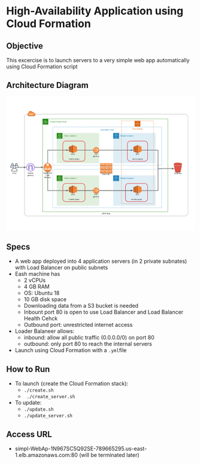 # High-Availability Application using Cloud Formation

## Objective 

This excercise is to launch servers to a very simple web app automatically using Cloud Formation script 

## Architecture Diagram

<img src="architecture.png">

## Specs 

- A web app deployed into 4 application servers (in 2 private subnates) with Load Balancer on public subnets
- Eash machine has 
    - 2 vCPUs 
    - 4 GB RAM
    - OS: Ubuntu 18
    - 10 GB disk space
    - Downloading data from a S3 bucket is needed
    - Inbount port 80 is open to use Load Balancer and Load Balancer Health Cehck
    - Outbound port: unrestricted internet access
- Loader Balaneer allows:
    - inbound: allow all public traffic (0.0.0.0/0) on port 80 
    - outbound: only port 80 to reach the internal servers 
- Launch using Cloud Formation with a `.yml`file 



## How to Run

- To launch (create the Cloud Formation stack):
    -  `./create.sh` 
    - ` ./create_server.sh` 
- To update: 
    - `./update.sh` 
    - `./update_server.sh`

## Access URL 

- simpl-WebAp-1N967SC5Q92SE-789665295.us-east-1.elb.amazonaws.com:80  (will be terminated later)